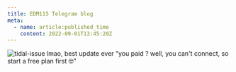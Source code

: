 ```yaml
---
title: EDM115 Telegram blog
meta:
  - name: article:published_time
    content: 2022-09-01T13:45:20Z
---
```


![tidal-issue](/img/blog/2022/09-01-tidal-issue.webp)
lmao, best update ever
"you paid ? well, you can't connect, so start a free plan first 🤓"
